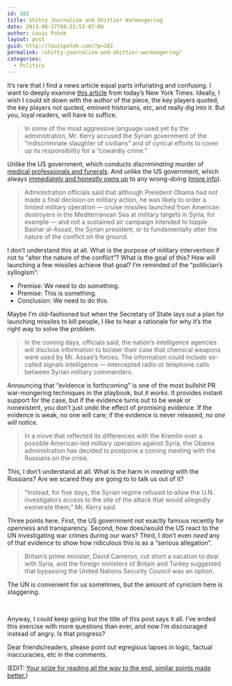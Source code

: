 ```yaml
---
id: 182
title: Shitty Journalism and Shittier Warmongering
date: 2013-08-27T08:21:53-07:00
author: Louis Potok
layout: post
guid: http://louispotok.com/?p=182
permalink: /shitty-journalism-and-shittier-warmongering/
categories:
  - Politics
---
```

It&#8217;s rare that I find a news article equal parts infuriating and confusing. I want to deeply examine [this article](http://www.nytimes.com/2013/08/27/world/middleeast/syria-assad.html?hp&_r=0&pagewanted=all) from today&#8217;s New York Times. Ideally, I wish I could sit down with the author of the piece, the key players quoted, the key players not quoted, eminent historians, etc, and really dig into it. But you, loyal readers, will have to suffice.

> In some of the most aggressive language used yet by the administration, Mr. Kerry accused the Syrian government of the “indiscriminate slaughter of civilians” and of cynical efforts to cover up its responsibility for a “cowardly crime.”

Unlike the US government, which conducts _discriminating_ murder of [medical professionals and funerals](http://www.salon.com/2012/02/05/u_s_drones_targeting_rescuers_and_mourners/singleton/). And unlike the US government, which always [immediately and honestly owns up](http://www.theguardian.com/world/2013/jul/02/james-clapper-senate-erroneous) to any wrong-doing ([more info](http://en.wikipedia.org/wiki/James_Clapper#False_testimony_to_Congress_on_NSA_surveillance_programs)).

> Administration officials said that although President Obama had not made a final decision on military action, he was likely to order a limited military operation — cruise missiles launched from American destroyers in the Mediterranean Sea at military targets in Syria, for example — and not a sustained air campaign intended to topple Bashar al-Assad, the Syrian president, or to fundamentally alter the nature of the conflict on the ground.

I don&#8217;t understand this at all. What is the purpose of military intervention if not to &#8220;alter the nature of the conflict&#8221;? What is the goal of this? How will launching a few missiles achieve that goal? I&#8217;m reminded of the &#8220;politician&#8217;s syllogism&#8221;:

  * Premise: We need to do something.
  * Premise: This is something.
  * Conclusion: We need to do this.

Maybe I&#8217;m old-fashioned but when the Secretary of State lays out a plan for launching missiles to kill people, I like to hear a rationale for why it&#8217;s the right way to solve the problem.

> In the coming days, officials said, the nation’s intelligence agencies will disclose information to bolster their case that chemical weapons were used by Mr. Assad’s forces. The information could include so-called signals intelligence — intercepted radio or telephone calls between Syrian military commanders.

Announcing that &#8220;evidence is forthcoming&#8221; is one of the most bullshit PR war-mongering techniques in the playbook, but _it works_. It provides instant support for the case, but if the evidence turns out to be weak or nonexistent, you don&#8217;t just undo the effect of promising evidence. If the evidence is weak, no one will care; if the evidence is never released, _no one will notice._

> In a move that reflected its differences with the Kremlin over a possible American-led military operation against Syria, the Obama administration has decided to postpone a coming meeting with the Russians on the crisis.

This, I don&#8217;t understand at all. What is the harm in _meeting_ with the Russians? Are we scared they are going to to talk us out of it?

> <p itemprop="articleBody">
>   “Instead, for five days, the Syrian regime refused to allow the U.N. investigators access to the site of the attack that would allegedly exonerate them,” Mr. Kerry said.
> </p>

Three points here. First, the US government not exactly famous recently for openness and transparency. Second, how does/would the US react to the UN investigating war crimes during our wars? Third, I don&#8217;t even _need_ any of that evidence to show how ridiculous this is as a &#8220;serious allegation&#8221;.

> Britain’s prime minister, David Cameron, cut short a vacation to deal with Syria, and the foreign ministers of Britain and Turkey suggested that bypassing the United Nations Security Council was an option.

The UN is convenient for us sometimes, but the amount of cynicism here is staggering.

&nbsp;

Anyway, I could keep going but the title of this post says it all. I&#8217;ve ended this exercise with more questions than ever, and now I&#8217;m discouraged instead of angry. Is that progress?

Dear friends/readers, please point out egregious lapses in logic, factual inaccuracies, etc in the comments.

(EDIT: [Your prize for reading all the way to the end, similar points made better.](http://www.newyorker.com/online/blogs/comment/2013/08/the-debate-over-intervention-in-syria.html?utm_source=dlvr.it&utm_medium=twitter))